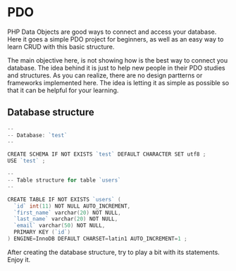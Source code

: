 # PDO

PHP Data Objects are good ways to connect and access your database.
Here it goes a simple PDO project for beginners, as well as an easy way to learn CRUD with this basic structure.

The main objective here, is not showing how is the best way to connect you database. The idea behind it is just to help new people in their PDO studies and structures.
As you can realize, there are no design partterns or frameworks implemented here. The idea is letting it as simple as possible so that it can be helpful for your learning.

## Database structure

```go
--
-- Database: `test`
--

CREATE SCHEMA IF NOT EXISTS `test` DEFAULT CHARACTER SET utf8 ;
USE `test` ;

--
-- Table structure for table `users`
--

CREATE TABLE IF NOT EXISTS `users` (
  `id` int(11) NOT NULL AUTO_INCREMENT,
  `first_name` varchar(20) NOT NULL,
  `last_name` varchar(20) NOT NULL,
  `email` varchar(50) NOT NULL,
  PRIMARY KEY (`id`)
) ENGINE=InnoDB DEFAULT CHARSET=latin1 AUTO_INCREMENT=1 ;
```

After creating the database structure, try to play a bit with its statements. Enjoy it.
